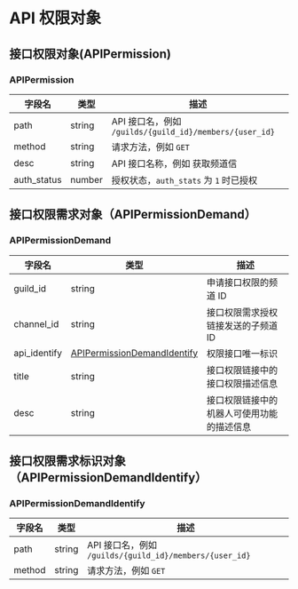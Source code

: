 # API 权限对象 

## 接口权限对象(APIPermission)

### APIPermission

| 字段名      | 类型   | 描述                                                    |
| ----------- | ------ | ------------------------------------------------------- |
| path        | string | API 接口名，例如 `/guilds/{guild_id}/members/{user_id}` |
| method      | string | 请求方法，例如 `GET`                                    |
| desc        | string | API 接口名称，例如 获取频道信                           |
| auth_status | number | 授权状态，`auth_stats` 为 `1` 时已授权                  |

## 接口权限需求对象（APIPermissionDemand）

### APIPermissionDemand

| 字段名       | 类型                                                        | 描述                                       |
| ------------ | ----------------------------------------------------------- | ------------------------------------------ |
| guild_id     | string                                                      | 申请接口权限的频道 ID                      |
| channel_id   | string                                                      | 接口权限需求授权链接发送的子频道 ID        |
| api_identify | [APIPermissionDemandIdentify](#APIPermissionDemandIdentify) | 权限接口唯一标识                           |
| title        | string                                                      | 接口权限链接中的接口权限描述信息           |
| desc         | string                                                      | 接口权限链接中的机器人可使用功能的描述信息 |

## 接口权限需求标识对象（APIPermissionDemandIdentify）

### APIPermissionDemandIdentify

| 字段名 | 类型   | 描述                                                    |
| ------ | ------ | ------------------------------------------------------- |
| path   | string | API 接口名，例如 `/guilds/{guild_id}/members/{user_id}` |
| method | string | 请求方法，例如 `GET`                                    |
